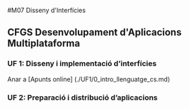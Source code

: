 
#M07 Disseny d'Interfícies
## CFGS Desenvolupament d'Aplicacions Multiplataforma

### UF 1: Disseny i implementació d’interfícies
Anar a [Apunts online] (./UF1/0_intro_llenguatge_cs.md)



### UF 2: Preparació i distribució d’aplicacions


